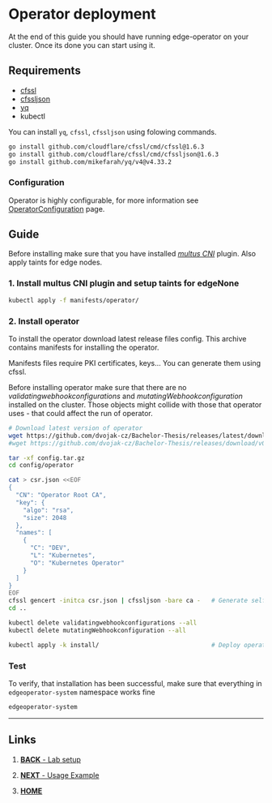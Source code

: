 # Operator deployment
At the end of this guide you should have running edge-operator on your cluster. Once its done you can start using it.

## Requirements
- [cfssl](https://github.com/cloudflare/cfssl)
- [cfssljson](https://github.com/cloudflare/cfssl)
- [yq](https://github.com/mikefarah/yq)
- kubectl

You can install `yq`, `cfssl`, `cfssljson` using folowing commands.
```bash
go install github.com/cloudflare/cfssl/cmd/cfssl@1.6.3
go install github.com/cloudflare/cfssl/cmd/cfssljson@1.6.3
go install github.com/mikefarah/yq/v4@v4.33.2
```
### Configuration
Operator is highly configurable, for more information see [OperatorConfiguration](operator-configuration.md) page.


## Guide
Before installing make sure that you have installed [*multus CNI*](https://github.com/k8snetworkplumbingwg/multus-cni) plugin. Also apply taints for edge nodes.
### 1. Install multus CNI plugin and setup taints for edgeNone
```bash
kubectl apply -f manifests/operator/
```

### 2. Install operator
To install the operator download latest release files config. This archive contains manifests for installing the operator.

Manifests files require PKI certificates, keys... You can generate them using cfssl.

Before installing operator make sure that there are no *validatingwebhookconfigurations* and *mutatingWebhookconfiguration* installed on the cluster. Those objects might collide with those that operator uses - that could affect the run of operator.
```bash
# Download latest version of operator
wget https://github.com/dvojak-cz/Bachelor-Thesis/releases/latest/download/config.tar.gz
#wget https://github.com/dvojak-cz/Bachelor-Thesis/releases/download/v0.0.1/config.tar.gz

tar -xf config.tar.gz
cd config/operator

cat > csr.json <<EOF
{
  "CN": "Operator Root CA",
  "key": {
    "algo": "rsa",
    "size": 2048
  },
  "names": [
    {
      "C": "DEV",
      "L": "Kubernetes",
      "O": "Kubernetes Operator"
    }
  ]
}
EOF
cfssl gencert -initca csr.json | cfssljson -bare ca -   # Generate self-signed certificate
cd ..

kubectl delete validatingwebhookconfigurations --all
kubectl delete mutatingWebhookconfiguration --all

kubectl apply -k install/                               # Deploy operator
```

### Test
To verify, that installation has been successful, make sure that everything in `edgeoperator-system` namespace works fine
```bash
edgeoperator-system
```

---
## Links
1. [**BACK** - Lab setup](lab-set-up.md)

1. [**NEXT** - Usage Example](example.md)
1. [**HOME**](README.md)